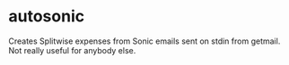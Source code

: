 # autosonic

Creates Splitwise expenses from Sonic emails sent on stdin from getmail. Not really useful for anybody else.
